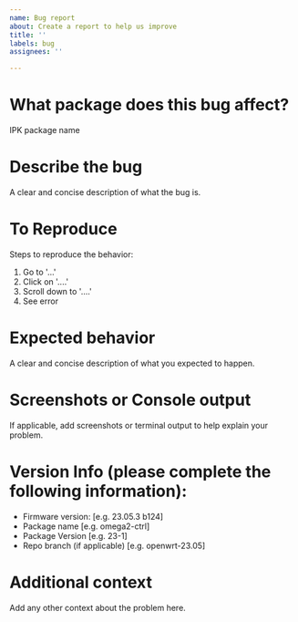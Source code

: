 ```yaml
---
name: Bug report
about: Create a report to help us improve
title: ''
labels: bug
assignees: ''

---
```


# What package does this bug affect?

IPK package name

# **Describe the bug**

A clear and concise description of what the bug is.

# **To Reproduce**

Steps to reproduce the behavior:
1. Go to '...'
2. Click on '....'
3. Scroll down to '....'
4. See error

# **Expected behavior**
A clear and concise description of what you expected to happen.

# **Screenshots or Console output**

If applicable, add screenshots or terminal output to help explain your problem.

# **Version Info (please complete the following information):**
 - Firmware version: [e.g. 23.05.3 b124]
 - Package name [e.g. omega2-ctrl]
 - Package Version [e.g. 23-1]
 - Repo branch (if applicable) [e.g. openwrt-23.05]

# **Additional context**
Add any other context about the problem here.
